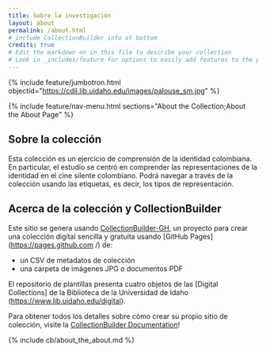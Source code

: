 ```yaml
---
title: Sobre la investigación
layout: about
permalink: /about.html
# include CollectionBuilder info at bottom
credits: true
# Edit the markdown on in this file to describe your collection
# Look in _includes/feature for options to easily add features to the page
---
```


{% include feature/jumbotron.html objectid="https://cdil.lib.uidaho.edu/images/palouse_sm.jpg" %}

{% include feature/nav-menu.html sections="About the Collection;About the About Page" %}

## Sobre la colección

Esta colección es un ejercicio de comprensión de la identidad colombiana. En particular, el estudio se centró en comprender las representaciones de la identidad en el cine silente colombiano. Podrá navegar a través de la colección usando las etiquetas, es decir, los tipos de representación. 

## Acerca de la colección y CollectionBuilder

Este sitio se genera usando [CollectionBuilder-GH](https://collectionbuilding.github.io/gh/), un proyecto para crear una colección digital sencilla y gratuita usando [GitHub Pages](https://pages.github.com /) de:

- un CSV de metadatos de colección
- una carpeta de imágenes JPG o documentos PDF

El repositorio de plantillas presenta cuatro objetos de las [Digital Collections] de la Biblioteca de la Universidad de Idaho (https://www.lib.uidaho.edu/digital).

Para obtener todos los detalles sobre cómo crear su propio sitio de colección, visite la [CollectionBuilder Documentation](https://collectionbuilder.github.io/cb-docs/)!


<!-- IMPORTANT!!! DELETE this comment and the include below when you are finished editing this page for your collection. The include below introduces about page features. They will show up on your collection's about page until you delete it.  -->
{% include cb/about_the_about.md %} 
